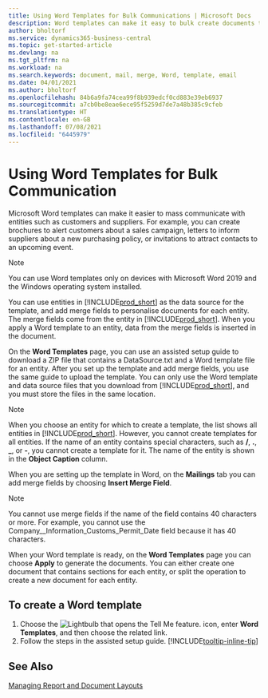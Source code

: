 ```yaml
---
title: Using Word Templates for Bulk Communications | Microsoft Docs
description: Word templates can make it easy to bulk create documents that are personalised for specific entities.
author: bholtorf
ms.service: dynamics365-business-central
ms.topic: get-started-article
ms.devlang: na
ms.tgt_pltfrm: na
ms.workload: na
ms.search.keywords: document, mail, merge, Word, template, email
ms.date: 04/01/2021
ms.author: bholtorf
ms.openlocfilehash: 84b6a9fa74cea99f8b939edcf0cd883e39eb6937
ms.sourcegitcommit: a7cb0be8eae6ece95f5259d7de7a48b385c9cfeb
ms.translationtype: HT
ms.contentlocale: en-GB
ms.lasthandoff: 07/08/2021
ms.locfileid: "6445979"
---
```

# <a name="using-word-templates-for-bulk-communication"></a>Using Word Templates for Bulk Communication
Microsoft Word templates can make it easier to mass communicate with entities such as customers and suppliers. For example, you can create brochures to alert customers about a sales campaign, letters to inform suppliers about a new purchasing policy, or invitations to attract contacts to an upcoming event.

> [!NOTE]
> You can use Word templates only on devices with Microsoft Word 2019 and the Windows operating system installed.

You can use entities in [!INCLUDE[prod_short](includes/prod_short.md)] as the data source for the template, and add merge fields to personalise documents for each entity. The merge fields come from the entity in [!INCLUDE[prod_short](includes/prod_short.md)]. When you apply a Word template to an entity, data from the merge fields is inserted in the document.

On the **Word Templates** page, you can use an assisted setup guide to download a ZIP file that contains a DataSource.txt and a Word template file for an entity. After you set up the template and add merge fields, you use the same guide to upload the template. You can only use the Word template and data source files that you download from [!INCLUDE[prod_short](includes/prod_short.md)], and you must store the files in the same location.

> [!NOTE]
> When you choose an entity for which to create a template, the list shows all entities in [!INCLUDE[prod_short](includes/prod_short.md)]. However, you cannot create templates for all entities. If the name of an entity contains special characters, such as **/**, **.**, **_**, or **-**, you cannot create a template for it. The name of the entity is shown in the **Object Caption** column.

When you are setting up the template in Word, on the **Mailings** tab you can add merge fields by choosing **Insert Merge Field**.

> [!NOTE]
> You cannot use merge fields if the name of the field contains 40 characters or more. For example, you cannot use the Company__Information_Customs_Permit_Date field because it has 40 characters. 

When your Word template is ready, on the **Word Templates** page you can choose **Apply** to generate the documents. You can either create one document that contains sections for each entity, or split the operation to create a new document for each entity.

## <a name="to-create-a-word-template"></a>To create a Word template
1. Choose the ![Lightbulb that opens the Tell Me feature.](media/ui-search/search_small.png "Tell me what you want to do") icon, enter **Word Templates**, and then choose the related link.
2. Follow the steps in the assisted setup guide. [!INCLUDE[tooltip-inline-tip](includes/tooltip-inline-tip_md.md)]

## <a name="see-also"></a>See Also
[Managing Report and Document Layouts](ui-manage-report-layouts.md)  
